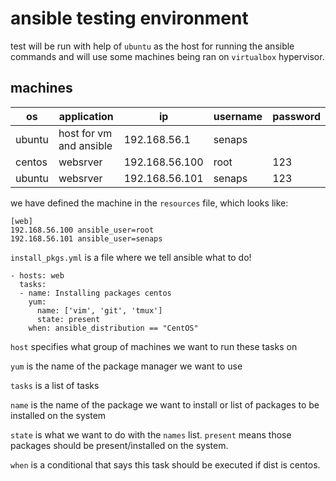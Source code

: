 # ansible testing environment
    
test will be run with help of `ubuntu` as the host for running the ansible commands
and will use some machines being ran on `virtualbox` hypervisor.

## machines

|os|application|ip|username|password|    
|---|---|---|---|---|
|ubuntu|host for vm and ansible|192.168.56.1|senaps||
|centos|websrver|192.168.56.100|root|123|
|ubuntu|websrver|192.168.56.101|senaps|123|

we have defined the machine in the `resources` file, which looks like:

    [web]
    192.168.56.100 ansible_user=root
    192.168.56.101 ansible_user=senaps
    
`install_pkgs.yml` is a file where we tell ansible what to do!

    - hosts: web
      tasks:
      - name: Installing packages centos
        yum:
          name: ['vim', 'git', 'tmux'] 
          state: present
        when: ansible_distribution == "CentOS"
        
`host` specifies what group of machines we want to run these tasks on

`yum` is the name of the package manager we want to use

`tasks` is a list of tasks

`name` is the name of the package we want to install or list of packages to be installed on
the system

`state` is what we want to do with the `names` list. `present` means those packages
should be present/installed on the system.

`when` is a conditional that says this task should be executed if dist is centos.


